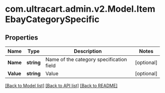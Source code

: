 # com.ultracart.admin.v2.Model.ItemEbayCategorySpecific
## Properties

Name | Type | Description | Notes
------------ | ------------- | ------------- | -------------
**Name** | **string** | Name of the category specification field | [optional] 
**Value** | **string** | Value | [optional] 

[[Back to Model list]](../README.md#documentation-for-models) [[Back to API list]](../README.md#documentation-for-api-endpoints) [[Back to README]](../README.md)

